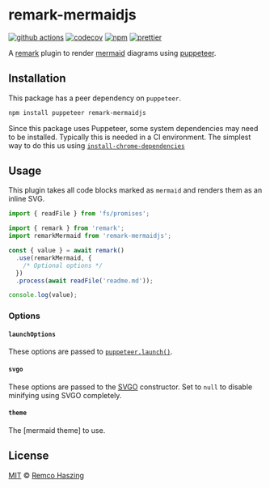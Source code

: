 # remark-mermaidjs

[![github actions](https://github.com/remcohaszing/remark-mermaidjs/actions/workflows/ci.yml/badge.svg)](https://github.com/remcohaszing/remark-mermaidjs/actions/workflows/ci.yml)
[![codecov](https://codecov.io/gh/remcohaszing/remark-mermaidjs/branch/main/graph/badge.svg)](https://codecov.io/gh/remcohaszing/remark-mermaidjs)
[![npm](https://img.shields.io/npm/v/remark-mermaidjs)](https://www.npmjs.com/package/remark-mermaidjs)
[![prettier](https://img.shields.io/badge/code_style-prettier-ff69b4.svg)](https://prettier.io)

A [remark](https://remark.js.org) plugin to render [mermaid](https://mermaid-js.github.io) diagrams
using [puppeteer](https://pptr.dev).

## Installation

This package has a peer dependency on `puppeteer`.

```sh
npm install puppeteer remark-mermaidjs
```

Since this package uses Puppeteer, some system dependencies may need to be installed. Typically this
is needed in a CI environment. The simplest way to do this us using
[`install-chrome-dependencies`](https://gitlab.com/appsemble/install-chrome-dependencies)

## Usage

This plugin takes all code blocks marked as `mermaid` and renders them as an inline SVG.

```js
import { readFile } from 'fs/promises';

import { remark } from 'remark';
import remarkMermaid from 'remark-mermaidjs';

const { value } = await remark()
  .use(remarkMermaid, {
    /* Optional options */
  })
  .process(await readFile('readme.md'));

console.log(value);
```

### Options

#### `launchOptions`

These options are passed to
[`puppeteer.launch()`](https://pptr.dev/#?product=Puppeteer&show=api-puppeteerlaunchoptions).

#### `svgo`

These options are passed to the [SVGO](https://github.com/svg/svgo) constructor. Set to `null` to
disable minifying using SVGO completely.

#### `theme`

The [mermaid theme] to use.

## License

[MIT](LICENSE.md) © [Remco Haszing](https://github.com/remcohaszing)
